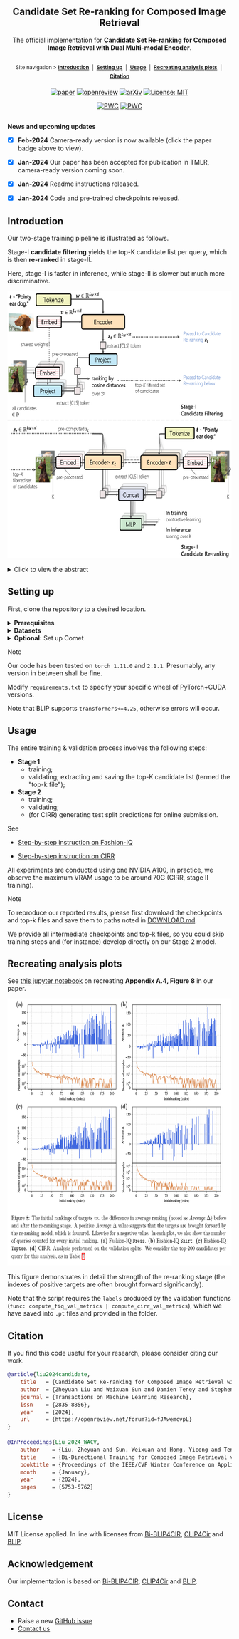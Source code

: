 <div align="center">

## Candidate Set Re-ranking for Composed Image Retrieval

The official implementation for **Candidate Set Re-ranking for Composed Image Retrieval with Dual Multi-modal Encoder**.

##

<sup>Site navigation > [**Introduction**](#introduction) &nbsp;|&nbsp; [**Setting up**](#setting-up) &nbsp;|&nbsp; [**Usage**](#usage) &nbsp;|&nbsp; [**Recreating analysis plots**](#Recreating-analysis-plots) &nbsp;|&nbsp; [**Citation**](#citation) </sup>



[![paper](https://img.shields.io/badge/paper-Transactions%20on%20Machine%20Learning%20Research%20(TMLR)-112467)](https://openreview.net/pdf?id=fJAwemcvpL)
[![openreview](https://img.shields.io/badge/reviews-OpenReview-8C1B13)](https://openreview.net/forum?id=fJAwemcvpL)
[![arXiv](https://img.shields.io/badge/arXiv-2305.16304-00ff00)](https://arxiv.org/abs/2305.16304)
[![License: MIT](https://img.shields.io/badge/License-MIT-yellow.svg)](https://opensource.org/licenses/MIT)

[![PWC](https://img.shields.io/endpoint.svg?url=https://paperswithcode.com/badge/candidate-set-re-ranking-for-composed-image/image-retrieval-on-fashion-iq)](https://paperswithcode.com/sota/image-retrieval-on-fashion-iq?p=candidate-set-re-ranking-for-composed-image)
[![PWC](https://img.shields.io/endpoint.svg?url=https://paperswithcode.com/badge/candidate-set-re-ranking-for-composed-image/image-retrieval-on-cirr)](https://paperswithcode.com/sota/image-retrieval-on-cirr?p=candidate-set-re-ranking-for-composed-image)


</div>



##

**News and upcoming updates**

- [x] **Feb-2024** Camera-ready version is now available (click the paper badge above to view).
- [x] **Jan-2024** Our paper has been accepted for publication in TMLR, camera-ready version coming soon.
- [x] **Jan-2024** Readme instructions released.
- [x] **Jan-2024** Code and pre-trained checkpoints released.


## Introduction

Our two-stage training pipeline is illustrated as follows.

Stage-I **candidate filtering** yields the top-K candidate list per query, which is then **re-ranked** in stage-II.

Here, stage-I is faster in inference, while stage-II is slower but much more discriminative.

<p align="center">
  <img src="demo/main_method_v_hd_3_v1.png" height="600" alt="model architecture with two stage training">
</p>

<details>
  <summary>Click to view the abstract</summary>
&emsp; 
Composed image retrieval aims to find an image that best matches a given multi-modal user query consisting of a reference image and text pair. Existing methods commonly pre-compute image embeddings over the entire corpus and compare these to a reference image embedding modified by the query text at test time.
Such a pipeline is very efficient at test time since fast vector distances can be used to evaluate candidates, but modifying the reference image embedding guided only by a short textual description can be difficult, especially independent of potential candidates.
An alternative approach is to allow interactions between the query and every possible candidate, i.e., reference-text-candidate triplets, and pick the best from the entire set. Though this approach is more discriminative, for large-scale datasets the computational cost is prohibitive since pre-computation of candidate embeddings is no longer possible.
We propose to combine the merits of both schemes using a two-stage model. Our first stage adopts the conventional vector distancing metric and performs a fast pruning among candidates. Meanwhile, our second stage employs a dual-encoder architecture, which effectively attends to the input triplet of reference-text-candidate and re-ranks the candidates. Both stages utilize a vision-and-language pre-trained network, which has proven beneficial for various downstream tasks.

&emsp; 
</details>

## Setting up

First, clone the repository to a desired location.

<details>
  <summary><b>Prerequisites</b></summary>
&emsp; 
	
The following commands will create a local anaconda environment with the necessary packages installed.

If you have worked with our previous codebase [Bi-BLIP4CIR](https://github.com/Cuberick-Orion/Bi-Blip4CIR), you can directly use its environment, as the required packages are identical.

```bash
conda create -n cirr_dev -y python=3.8
conda activate cirr_dev
pip install -r requirements.txt
```

&emsp; 
</details>

<details>
  <summary><b>Datasets</b></summary>
&emsp; 
	
Experiments are conducted on two standard datasets -- [Fashion-IQ](https://github.com/XiaoxiaoGuo/fashion-iq) and [CIRR](https://github.com/Cuberick-Orion/CIRR#download-cirr-dataset), please see their repositories for download instructions. 

The downloaded file structure should [look like this](https://github.com/ABaldrati/CLIP4Cir#data-preparation).

&emsp; 
</details>

<details>
  <summary><b>Optional:</b>  Set up Comet</summary>
&emsp; 
	
We use Comet to log the experiments. If you are unfamiliar with it, see [the quick start guide](https://www.comet.com/docs/v2/guides/getting-started/quickstart/). 

You will need to obtain an API Key for `--api-key` and create a personal workspace for `--workspace`. 

If these arguments are not provided, the experiment will be logged only locally.

&emsp; 
</details>

> [!NOTE]
> Our code has been tested on `torch 1.11.0` and `2.1.1`. Presumably, any version in between shall be fine.
> 
> Modify `requirements.txt` to specify your specific wheel of PyTorch+CUDA versions.
>
> Note that BLIP supports `transformers<=4.25`, otherwise errors will occur.


## Usage

The entire training & validation process involves the following steps:

 * **Stage 1**
   * training;
   * validating; extracting and saving the top-K candidate list (termed the "top-k file");
 * **Stage 2**
   * training;
   * validating;
   * (for CIRR) generating test split predictions for online submission.

See

 - [Step-by-step instruction on Fashion-IQ](Instructions_FashionIQ.md)

 - [Step-by-step instruction on CIRR](Instructions_CIRR.md)

All experiments are conducted using one NVIDIA A100, in practice, we observe the maximum VRAM usage to be around 70G (CIRR, stage II training).


> [!NOTE]
> To reproduce our reported results, please first download the checkpoints and top-k files and save them to paths noted in  [DOWNLOAD.md](DOWNLOAD.md).
>
> We provide all intermediate checkpoints and top-k files, so you could skip training steps and (for instance) develop directly on our Stage 2 model.

## Recreating analysis plots

See [this jupyter notebook](analysis_plot/plot_ranking_delta_vs_init_index.ipynb) on recreating **Appendix A.4, Figure 8** in our paper.

<p align="center">
  <img src="demo/figure_8.png" height="600" alt="figure_8_analysis_plot">
</p>

This figure demonstrates in detail the strength of the re-ranking stage (the indexes of positive targets are often brought forward significantly).

Note that the script requires the `labels` produced by the validation functions (`func: compute_fiq_val_metrics | compute_cirr_val_metrics`), which we have saved into `.pt` files and provided in the folder.

## Citation

If you find this code useful for your research, please consider citing our work.

```bibtex
@article{liu2024candidate,
	title   = {Candidate Set Re-ranking for Composed Image Retrieval with Dual Multi-modal Encoder},
	author  = {Zheyuan Liu and Weixuan Sun and Damien Teney and Stephen Gould},
	journal = {Transactions on Machine Learning Research},
	issn    = {2835-8856},
	year    = {2024},
	url     = {https://openreview.net/forum?id=fJAwemcvpL}
}

@InProceedings{Liu_2024_WACV,
	author    = {Liu, Zheyuan and Sun, Weixuan and Hong, Yicong and Teney, Damien and Gould, Stephen},
	title     = {Bi-Directional Training for Composed Image Retrieval via Text Prompt Learning},
	booktitle = {Proceedings of the IEEE/CVF Winter Conference on Applications of Computer Vision (WACV)},
	month     = {January},
	year      = {2024},
	pages     = {5753-5762}
}
```

## License
MIT License applied. In line with licenses from [Bi-BLIP4CIR](https://github.com/Cuberick-Orion/Bi-Blip4CIR/blob/master/LICENSE), [CLIP4Cir](https://github.com/ABaldrati/CLIP4Cir/blob/master/LICENSE) and [BLIP](https://github.com/salesforce/BLIP/blob/main/LICENSE.txt).

## Acknowledgement

Our implementation is based on [Bi-BLIP4CIR](https://github.com/Cuberick-Orion/Bi-Blip4CIR), [CLIP4Cir](https://github.com/ABaldrati/CLIP4Cir) and [BLIP](https://github.com/salesforce/BLIP).

## Contact

 * Raise a new [GitHub issue](https://github.com/Cuberick-Orion/Candidate-Reranking-CIR/issues/new)
 * [Contact us](mailto:zheyuan.david.liu@outlook.com?subject=Regarding_Candidate-Reranking-CIR)
